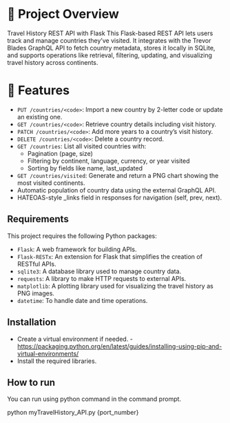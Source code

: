 # 📌 Project Overview
Travel History REST API with Flask
This Flask-based REST API lets users track and manage countries they’ve visited. It integrates with the Trevor Blades GraphQL API to fetch country metadata, stores it locally in SQLite, and supports operations like retrieval, filtering, updating, and visualizing travel history across continents.
# 🧩 Features
- `PUT /countries/<code>`: Import a new country by 2-letter code or update an existing one.
- `GET /countries/<code>`: Retrieve country details including visit history.
- `PATCH /countries/<code>`: Add more years to a country’s visit history.
- `DELETE /countries/<code>`: Delete a country record.
- `GET /countries`: List all visited countries with:
  - Pagination (page, size)
  - Filtering by continent, language, currency, or year visited
  - Sorting by fields like name, last_updated
- `GET /countries/visited`: Generate and return a PNG chart showing the most visited continents.
- Automatic population of country data using the external GraphQL API.
- HATEOAS-style _links field in responses for navigation (self, prev, next).

## Requirements
This project requires the following Python packages:

- `Flask`: A web framework for building APIs.
- `Flask-RESTx`: An extension for Flask that simplifies the creation of RESTful APIs.
- `sqlite3`: A database library used to manage country data.
- `requests`: A library to make HTTP requests to external APIs.
- `matplotlib`: A plotting library used for visualizing the travel history as PNG images.
- `datetime`: To handle date and time operations.

## Installation

- Create a virtual environment if needed. - https://packaging.python.org/en/latest/guides/installing-using-pip-and-virtual-environments/
- Install the required libraries.

## How to run

You can run using python command in the command prompt.

python myTravelHistory_API.py {port_number}
